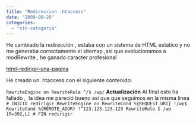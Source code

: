 ```yaml
---
title: "Redireccion .htaccess"
date: "2009-08-28"
categories: 
  - "sin-categoria"
---
```


He cambiado la redirección , estaba con un sistema de HTML estatico y no me generaba correctamente el sitemap ,asi que evolucionamos a modRewrite , he ganado caracter profesional

[html-redirigir-una-pagina](https://luispuente.net/2007/12/06/html-redirigir-una-pagina/)

He creado un .htaccess con el siguiente contenido:

`RewriteEngine on RewriteRule ^/$ /wp/` **Actualización** Al final esto ha fallado ,  la idea me pareció bueno así que que seguimos en la misma linea `# INICIO redirigir RewriteEngine on RewriteCond %{REQUEST_URI} !/wp$ RewriteCond %{REMOTE_ADDR} !^123.123.123.123 RewriteRule $ /wp [R=302,L] # FIN redirigir`
